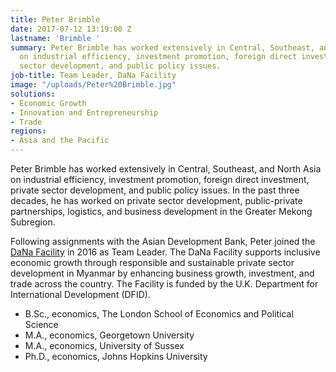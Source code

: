 ```yaml
---
title: Peter Brimble
date: 2017-07-12 13:19:00 Z
lastname: 'Brimble '
summary: Peter Brimble has worked extensively in Central, Southeast, and North Asia
  on industrial efficiency, investment promotion, foreign direct investment, private
  sector development, and public policy issues.
job-title: Team Leader, DaNa Facility
image: "/uploads/Peter%20Brimble.jpg"
solutions:
- Economic Growth
- Innovation and Entrepreneurship
- Trade
regions:
- Asia and the Pacific
---
```


Peter Brimble has worked extensively in Central, Southeast, and North Asia on industrial efficiency, investment promotion, foreign direct investment, private sector development, and public policy issues. In the past three decades, he has worked on private sector development, public-private partnerships, logistics, and business development in the Greater Mekong Subregion.

Following assignments with the Asian Development Bank, Peter joined the [DaNa Facility](https://www.dai.com/our-work/projects/burma-dana-facility) in 2016 as Team Leader. The DaNa Facility supports inclusive economic growth through responsible and sustainable private sector development in Myanmar by enhancing business growth, investment, and trade across the country. The Facility is funded by the U.K. Department for International Development (DFID).  

* B.Sc., economics, The London School of Economics and Political Science
* M.A., economics, Georgetown University
* M.A., economics, University of Sussex
* Ph.D., economics, Johns Hopkins University